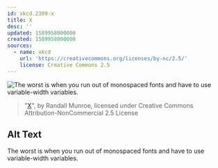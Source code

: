 ```yaml
---
id: xkcd.2309-x
title: X
desc: ''
updated: 1589958000000
created: 1589958000000
sources:
  - name: xkcd
    url: 'https://creativecommons.org/licenses/by-nc/2.5/'
    license: Creative Commons 2.5
---
```

![The worst is when you run out of monospaced fonts and have to use variable-width variables.](https://imgs.xkcd.com/comics/x.png)
> "[X](https://xkcd.com/2309/)", by Randall Munroe, licensed under Creative Commons Attribution-NonCommercial 2.5 License

## Alt Text
The worst is when you run out of monospaced fonts and have to use variable-width variables.
